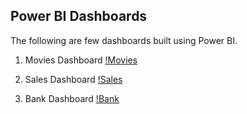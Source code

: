 ## Power BI Dashboards
<p> The following are few dashboards built using Power BI.

1. Movies Dashboard
  [!Movies](https://github.com/evil-in/power-bi-dashboards/blob/main/images/movies_dashboard.png)

2. Sales Dashboard
  [!Sales](https://github.com/evil-in/power-bi-dashboards/blob/main/images/sales_dashboard.png)

3. Bank Dashboard
  [!Bank](https://github.com/evil-in/power-bi-dashboards/blob/main/images/bank_dashboard.png)

